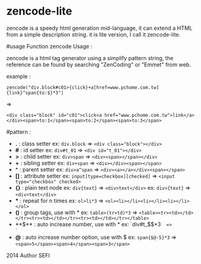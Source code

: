 # zencode-lite
zencode is a speedy html generation mid-language, it can extend a HTML from a simple description string. it is lite version, I call it zencode-lite.

#usage
Function zencode Usage :

 zencode is a html tag generator using a simplify pattern string, the reference can be found by searching "ZenCoding" or "Emmet" from web.

example :

    zencode("div.block#c01>{click}+a[href=www.pchome.com.tw]{link}^span{to:$}*3")
=>

    <div class="block" id="c01">click<a href="www.pchome.com.tw">link</a></div><span>to:1</span><span>to:2</span><span>to:3</span>

#pattern :
-  **.** : class setter                                ex: `div.block`    => `<div class="block"></div>`
-  **#** : id setter                                   ex: `div#t_01`     => `<div id="t_01"></div>`
-  **>** : child setter                                ex: `div>span`     => `<div><span></span></div>`
-  **+** : sibling setter                              ex: `div+span`     => `<div></div><span></span>`
-  **^** : parent setter                               ex: `div>a^span`   => `<div><a></a></div><span></span>`
-  **[]** : attribute setter                           ex: `input[type=checkbox][checked]`
                                                                   => `<input type="checkbox" checked>`
-  **{}** : plain text node                            ex: `div{text}`    => `<div>text</div>`
                                                  ex: `div>{text}`   => `<div>text</div>`
-  __*__ : repeat for n times                          ex: `ol>li*3`      => `<ol><li></li><li></li><li></li></ol>`
-  **()** : group tags, use with *                     ex: `table>(tr>td)*3`
                                                                   => `<table><tr><td></td></tr><tr><td></td></tr><tr><td></td></tr></table>`
-  **$** : auto increase number, use with *            ex: `div#t_$$*3`   => `<div id="t_01"></div><div id="t_02"></div><div id="t_03"></div>`
-  **@** : auto increase number option, use with $     ex: `span{$@-5}*3` => `<span>5</span><span>4</span><span>3</span>`

  2014 Author SEFI
